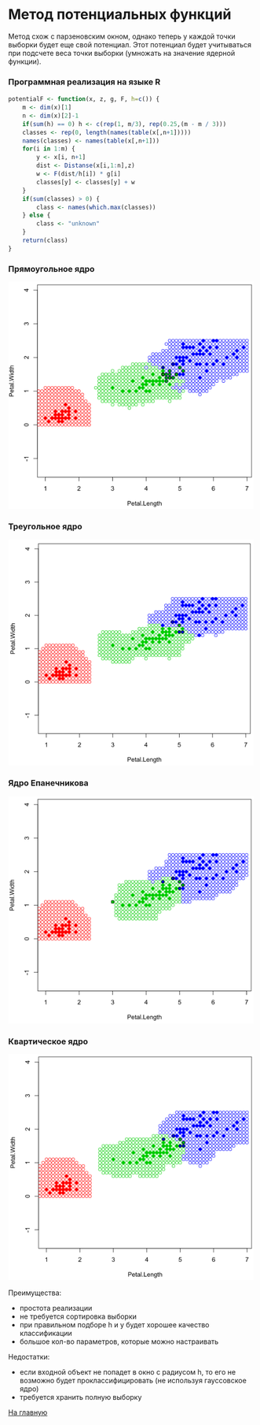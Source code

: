 # Метод потенциальных функций

Метод схож с парзеновским окном, однако теперь у каждой точки выборки будет еще свой потенциал. Этот потенциал будет учитываться при подсчете веса точки выборки (умножать на значение ядерной функции).

### Программная реализация на языке R
```R
potentialF <- function(x, z, g, F, h=c()) {
    m <- dim(x)[1]
    n <- dim(x)[2]-1
    if(sum(h) == 0) h <- c(rep(1, m/3), rep(0.25,(m - m / 3)))
    classes <- rep(0, length(names(table(x[,n+1]))))
    names(classes) <- names(table(x[,n+1]))
    for(i in 1:m) {
        y <- x[i, n+1]
        dist <- Distanse(x[i,1:n],z)
        w <- F(dist/h[i]) * g[i]
        classes[y] <- classes[y] + w
    }
    if(sum(classes) > 0) {
        class <- names(which.max(classes))
    } else {
        class <- "unknown"
    }
    return(class)
}
```
### Прямоугольное ядро

<img src="pr.png" width="500">

### Треугольное ядро

<img src="tr.png" width="500">

### Ядро Епанечникова

<img src="ep.png" width="500">

### Квартическое ядро

<img src="kv.png" width="500">

Преимущества:
<ul>
<li>простота реализации</li>
<li>не требуется сортировка выборки</li>
<li>при правильном подборе h и y будет хорошее качество классификации</li>
<li>большое кол-во параметров, которые можно настраивать</li>
</ul>

Недостатки:
<ul>
<li>если входной объект не попадет в окно с радиусом h, то его не возможно будет проклассифицировать (не используя гауссовское ядро)</li>
<li>требуется хранить полную выборку</li>
</ul>

<a href="https://github.com/davilexx/ml1">На главную</a>
